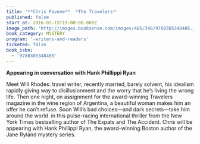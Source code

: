 ```yaml
---
title: '**Chris Pavone**  *The Travelers*'
published: false
start_at: 2016-03-15T19:00:00.000Z
image_path: 'http://images.booksense.com/images/485/348/9780385348485.jpg'
book_category: MYSTERY
program: '-writers-and-readers'
ticketed: false
book_isbn:
  - '9780385348485'
---
```


**Appearing in conversation with Hank Phillippi Ryan**

Meet Will Rhodes: travel writer, recently married, barely solvent, his idealism rapidly giving way to disillusionment and the worry that he’s living the wrong life. Then one night, on assignment for the award-winning Travelers magazine in the wine region of Argentina, a beautiful woman makes him an offer he can’t refuse. Soon Will’s bad choices—and dark secrets—take him around the world &nbsp;in this pulse-racing international thriller from the New York Times bestselling author of The Expats and The Accident. Chris will be appearing with Hank Phillippi Ryan, the award-winning Boston author of the Jane Ryland mystery series.